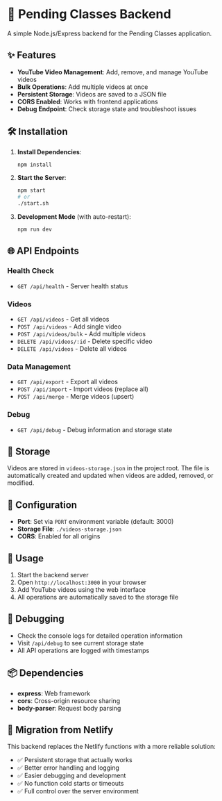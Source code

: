 # 🚀 Pending Classes Backend

A simple Node.js/Express backend for the Pending Classes application.

## ✨ Features

- **YouTube Video Management**: Add, remove, and manage YouTube videos
- **Bulk Operations**: Add multiple videos at once
- **Persistent Storage**: Videos are saved to a JSON file
- **CORS Enabled**: Works with frontend applications
- **Debug Endpoint**: Check storage state and troubleshoot issues

## 🛠️ Installation

1. **Install Dependencies**:
   ```bash
   npm install
   ```

2. **Start the Server**:
   ```bash
   npm start
   # or
   ./start.sh
   ```

3. **Development Mode** (with auto-restart):
   ```bash
   npm run dev
   ```

## 🌐 API Endpoints

### Health Check
- `GET /api/health` - Server health status

### Videos
- `GET /api/videos` - Get all videos
- `POST /api/videos` - Add single video
- `POST /api/videos/bulk` - Add multiple videos
- `DELETE /api/videos/:id` - Delete specific video
- `DELETE /api/videos` - Delete all videos

### Data Management
- `GET /api/export` - Export all videos
- `POST /api/import` - Import videos (replace all)
- `POST /api/merge` - Merge videos (upsert)

### Debug
- `GET /api/debug` - Debug information and storage state

## 📁 Storage

Videos are stored in `videos-storage.json` in the project root. The file is automatically created and updated when videos are added, removed, or modified.

## 🔧 Configuration

- **Port**: Set via `PORT` environment variable (default: 3000)
- **Storage File**: `./videos-storage.json`
- **CORS**: Enabled for all origins

## 🚀 Usage

1. Start the backend server
2. Open `http://localhost:3000` in your browser
3. Add YouTube videos using the web interface
4. All operations are automatically saved to the storage file

## 🐛 Debugging

- Check the console logs for detailed operation information
- Visit `/api/debug` to see current storage state
- All API operations are logged with timestamps

## 📦 Dependencies

- **express**: Web framework
- **cors**: Cross-origin resource sharing
- **body-parser**: Request body parsing

## 🔄 Migration from Netlify

This backend replaces the Netlify functions with a more reliable solution:
- ✅ Persistent storage that actually works
- ✅ Better error handling and logging
- ✅ Easier debugging and development
- ✅ No function cold starts or timeouts
- ✅ Full control over the server environment
